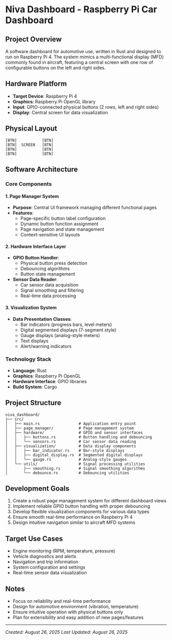 # Niva Dashboard - Raspberry Pi Car Dashboard

## Project Overview
A software dashboard for automotive use, written in Rust and designed to run on Raspberry Pi 4. The system mimics a multi-functional display (MFD) commonly found in aircraft, featuring a central screen with one row of configurable buttons on the left and right sides.

## Hardware Platform
- **Target Device**: Raspberry Pi 4
- **Graphics**: Raspberry Pi OpenGL library
- **Input**: GPIO-connected physical buttons (2 rows, left and right sides)
- **Display**: Central screen for data visualization

## Physical Layout
```
[BTN]           [BTN]
[BTN]  SCREEN   [BTN]
[BTN]           [BTN]
[BTN]           [BTN]
```

## Software Architecture

### Core Components

#### 1. Page Manager System
- **Purpose**: Central UI framework managing different functional pages
- **Features**:
  - Page-specific button label configuration
  - Dynamic button function assignment
  - Page navigation and state management
  - Context-sensitive UI layouts

#### 2. Hardware Interface Layer
- **GPIO Button Handler**:
  - Physical button press detection
  - Debouncing algorithms
  - Button state management
- **Sensor Data Reader**:
  - Car sensor data acquisition
  - Signal smoothing and filtering
  - Real-time data processing

#### 3. Visualization System
- **Data Presentation Classes**:
  - Bar indicators (progress bars, level meters)
  - Digital segmented displays (7-segment style)
  - Gauge displays (analog-style meters)
  - Text displays
  - Alert/warning indicators

### Technology Stack
- **Language**: Rust
- **Graphics**: Raspberry Pi OpenGL
- **Hardware Interface**: GPIO libraries
- **Build System**: Cargo

## Project Structure
```
niva_dashboard/
├── src/
│   ├── main.rs                 # Application entry point
│   ├── page_manager/           # Page management system
│   ├── hardware/               # GPIO and sensor interfaces
│   │   ├── buttons.rs          # Button handling and debouncing
│   │   └── sensors.rs          # Car sensor data reading
│   ├── visualization/          # Data display components
│   │   ├── bar_indicator.rs    # Bar-style displays
│   │   ├── digital_display.rs  # Segmented digital displays
│   │   └── gauge.rs            # Analog-style gauges
│   └── utils/                  # Signal processing utilities
│       ├── smoothing.rs        # Signal smoothing algorithms
│       └── debounce.rs         # Debouncing utilities
```

## Development Goals
1. Create a robust page management system for different dashboard views
2. Implement reliable GPIO button handling with proper debouncing
3. Develop flexible visualization components for various data types
4. Ensure smooth real-time performance on Raspberry Pi 4
5. Design intuitive navigation similar to aircraft MFD systems

## Target Use Cases
- Engine monitoring (RPM, temperature, pressure)
- Vehicle diagnostics and alerts
- Navigation and trip information
- System configuration and settings
- Real-time sensor data visualization

## Notes
- Focus on reliability and real-time performance
- Design for automotive environment (vibration, temperature)
- Ensure intuitive operation with physical buttons only
- Plan for extensibility and easy addition of new pages/features

---
*Created: August 26, 2025*
*Last Updated: August 26, 2025*

